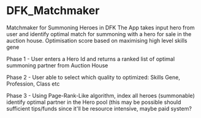 # DFK_Matchmaker
Matchmaker for Summoning Heroes in DFK
The App takes input hero from user and identify optimal match for summoning with a hero for sale in the auction house. Optimisation score based on maximising high level skills gene

Phase 1 - User enters a Hero Id and returns a ranked list of optimal summoning partner from Auction House

Phase 2 - User able to select which quality to optimized: Skills Gene, Profession, Class etc

Phase 3 - Using Page-Rank-Like algorithm, index all heroes (summonable) identify optimal partner in the Hero pool (this may be possible should sufficient tips/funds since it'll be resource intensive, maybe paid system? 

